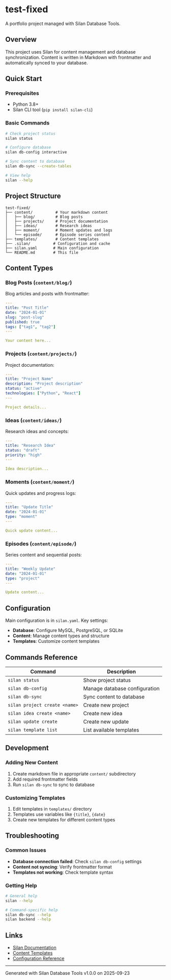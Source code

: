 # test-fixed

A portfolio project managed with Silan Database Tools.

## Overview

This project uses Silan for content management and database synchronization. Content is written in Markdown with frontmatter and automatically synced to your database.

## Quick Start

### Prerequisites

- Python 3.8+
- Silan CLI tool (`pip install silan-cli`)

### Basic Commands

```bash
# Check project status
silan status

# Configure database
silan db-config interactive

# Sync content to database
silan db-sync --create-tables

# View help
silan --help
```

## Project Structure

```
test-fixed/
├── content/          # Your markdown content
│   ├── blog/         # Blog posts
│   ├── projects/     # Project documentation
│   ├── ideas/        # Research ideas
│   ├── moment/       # Moment updates and logs
│   └── episode/      # Episode series content
├── templates/        # Content templates
├── .silan/          # Configuration and cache
├── silan.yaml       # Main configuration
└── README.md        # This file
```

## Content Types

### Blog Posts (`content/blog/`)

Blog articles and posts with frontmatter:

```yaml
---
title: "Post Title"
date: "2024-01-01"
slug: "post-slug"
published: true
tags: ["tag1", "tag2"]
---

Your content here...
```

### Projects (`content/projects/`)

Project documentation:

```yaml
---
title: "Project Name"
description: "Project description"
status: "active"
technologies: ["Python", "React"]
---

Project details...
```

### Ideas (`content/ideas/`)

Research ideas and concepts:

```yaml
---
title: "Research Idea"
status: "draft"
priority: "high"
---

Idea description...
```

### Moments (`content/moment/`)

Quick updates and progress logs:

```yaml
---
title: "Update Title"
date: "2024-01-01"
type: "moment"
---

Quick update content...
```

### Episodes (`content/episode/`)

Series content and sequential posts:

```yaml
---
title: "Weekly Update"
date: "2024-01-01"
type: "project"
---

Update content...
```

## Configuration

Main configuration is in `silan.yaml`. Key settings:

- **Database**: Configure MySQL, PostgreSQL, or SQLite
- **Content**: Manage content types and structure
- **Templates**: Customize content templates

## Commands Reference

| Command | Description |
|---------|-------------|
| `silan status` | Show project status |
| `silan db-config` | Manage database configuration |
| `silan db-sync` | Sync content to database |
| `silan project create <name>` | Create new project |
| `silan idea create <name>` | Create new idea |
| `silan update create` | Create new update |
| `silan template list` | List available templates |


## Development

### Adding New Content

1. Create markdown file in appropriate `content/` subdirectory
2. Add required frontmatter fields
3. Run `silan db-sync` to sync to database

### Customizing Templates

1. Edit templates in `templates/` directory
2. Templates use variables like `{title}`, `{date}`
3. Create new templates for different content types

## Troubleshooting

### Common Issues

- **Database connection failed**: Check `silan db-config` settings
- **Content not syncing**: Verify frontmatter format
- **Templates not working**: Check template syntax

### Getting Help

```bash
# General help
silan --help

# Command-specific help
silan db-sync --help
silan backend --help
```

## Links

- [Silan Documentation](https://github.com/silan/docs)
- [Content Templates](./templates/)
- [Configuration Reference](./silan.yaml)

---
Generated with Silan Database Tools v1.0.0 on 2025-09-23
